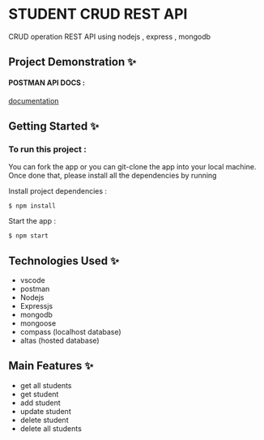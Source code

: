 # STUDENT CRUD REST API

CRUD operation REST API using nodejs , express , mongodb 

## Project Demonstration ✨

#### POSTMAN API DOCS :

[documentation](https://documenter.getpostman.com/view/26407901/2s93eU3EpX)



## Getting Started ✨

### To run this project :

You can fork the app or you can git-clone the app into your local machine. Once done that, please install all the dependencies by running

Install project dependencies :
```
$ npm install
```
Start the app :

```
$ npm start
```

## Technologies Used ✨

- vscode
- postman
- Nodejs
- Expressjs
- mongodb
- mongoose 
- compass (localhost database)
- altas (hosted database)

## Main Features ✨

- get all students
- get student
- add student
- update student
- delete student
- delete all students


